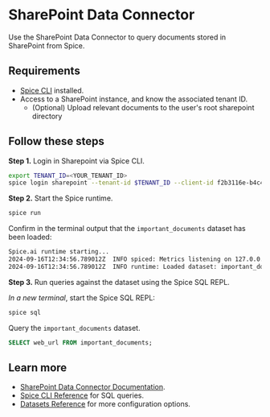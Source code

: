 # SharePoint Data Connector

Use the SharePoint Data Connector to query documents stored in SharePoint from Spice.

## Requirements

- [Spice CLI](https://docs.spiceai.org/getting-started) installed.
- Access to a SharePoint instance, and know the associated tenant ID.
  - (Optional) Upload relevant documents to the user's root sharepoint directory

## Follow these steps

**Step 1.** Login in Sharepoint via Spice CLI.

```bash
export TENANT_ID=<YOUR_TENANT_ID>
spice login sharepoint --tenant-id $TENANT_ID --client-id f2b3116e-b4c4-464f-80ec-73cd9d9886b4
```

**Step 2.** Start the Spice runtime.

```bash
spice run
```

Confirm in the terminal output that the `important_documents` dataset has been loaded:

```bash
Spice.ai runtime starting...
2024-09-16T12:34:56.789012Z  INFO spiced: Metrics listening on 127.0.0.1:9090
2024-09-16T12:34:56.789012Z  INFO runtime: Loaded dataset: important_documents
```

**Step 3.** Run queries against the dataset using the Spice SQL REPL.

_In a new terminal_, start the Spice SQL REPL:

```bash
spice sql
```

Query the `important_documents` dataset.

```sql
SELECT web_url FROM important_documents;
```

## Learn more

- [SharePoint Data Connector Documentation](https://docs.spiceai.org/components/data-connectors/sharepoint).
- [Spice CLI Reference](https://docs.spiceai.org/cli/reference/sql) for SQL queries.
- [Datasets Reference](https://docs.spiceai.org/reference/spicepod/datasets) for more configuration options.
